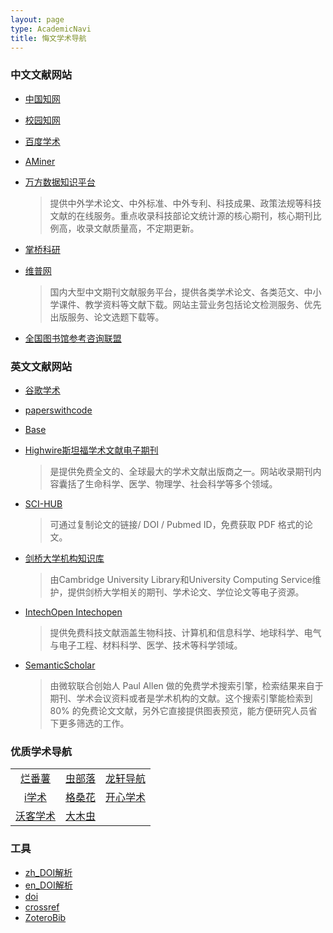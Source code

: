 ```yaml
---
layout: page
type: AcademicNavi
title: 悔文学术导航
---
```


### 中文文献网站

- [中国知网](https://www.cnki.net/)

- [校园知网](https://webvpn.hfut.edu.cn/https/77726476706e69737468656265737421e7e056d2243e635930068cb8/?wrdrecordvisit=1641097528000)

- [百度学术](http://xueshu.baidu.com/)

- [AMiner](https://www.aminer.cn/)

- [万方数据知识平台](http://www.wanfangdata.com.cn/index.html)

  > 提供中外学术论文、中外标准、中外专利、科技成果、政策法规等科技文献的在线服务。重点收录科技部论文统计源的核心期刊，核心期刊比例高，收录文献质量高，不定期更新。

- [掌桥科研](https://www.zhangqiaokeyan.com/?from=lsdn)

- [维普网](http://www.cqvip.com/)

  > 国内大型中文期刊文献服务平台，提供各类学术论文、各类范文、中小学课件、教学资料等文献下载。网站主营业务包括论文检测服务、优先出版服务、论文选题下载等。

- [全国图书馆参考咨询联盟](http://www.ucdrs.net/)

### 英文文献网站

- [谷歌学术](https://scholar.google.com/)

- [paperswithcode](https://paperswithcode.com/)

- [Base](https://www.base-search.net/)

- [Highwire斯坦福学术文献电子期刊](https://www.highwirepress.com/)

  > 是提供免费全文的、全球最大的学术文献出版商之一。网站收录期刊内容囊括了生命科学、医学、物理学、社会科学等多个领域。

- [SCI-HUB](http://tool.yovisun.com/scihub/)

  > 可通过复制论文的链接/ DOI / Pubmed ID，免费获取 PDF 格式的论文。

- [剑桥大学机构知识库](https://www.repository.cam.ac.uk/)

  > 由Cambridge University Library和University Computing Service维护，提供剑桥大学相关的期刊、学术论文、学位论文等电子资源。

- [IntechOpen Intechopen](http://www.intechopen.com/)

  > 提供免费科技文献涵盖生物科技、计算机和信息科学、地球科学、电气与电子工程、材料科学、医学、技术等科学领域。

- [SemanticScholar](https://www.semanticscholar.org/)

  > 由微软联合创始人 Paul Allen 做的免费学术搜索引擎，检索结果来自于期刊、学术会议资料或者是学术机构的文献。这个搜索引擎能检索到 80% 的免费论文文献，另外它直接提供图表预览，能方便研究人员省下更多筛选的工作。

### 优质学术导航

|                                        |                                      |                              |
| :------------------------------------: | :----------------------------------: | :--------------------------: |
| [烂番薯](https://xueshu.lanfanshu.cn/) | [虫部落](https://www.chongbuluo.com) | [龙轩导航](http://ilxdh.com) |
|     [i学术](https://www.ixsdh.com)     |    [格桑花](http://www.20009.net)    | [开心学术](http://kxys.cc/)  |
|  [沃客学术](https://www.waysto.work)   |    [大木虫](http://www.4243.net)     |                              |

### 工具

- [zh_DOI解析](http://www.chinadoi.cn/portal/index.htm)
- [en_DOI解析](https://dx.doi.org/)
- [doi](https://www.doi.org/)
- [crossref](https://search.crossref.org/)
- [ZoteroBib](https://zbib.org/)